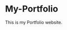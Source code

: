 # My-Portfolio
This is my Portfolio website.
          
           
            
                   
           
        
         
        
          
        
         
     
    
 
